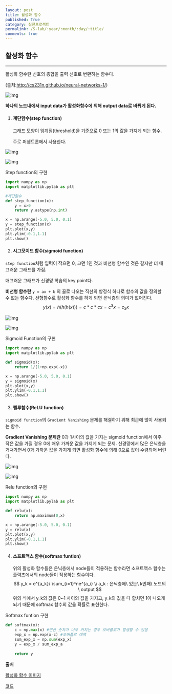 ```yaml
---
layout: post
title: 활성화 함수
published: True
category: 실전프로젝트
permalink: /S-lab/:year/:month/:day/:title/
comments: true
---
```


## 활성화 함수

------

활성화 함수란 신호의 총합을 출력 신호로 변환하는 함수다.

(출처:http://cs231n.github.io/neural-networks-1/)

![img](https://t1.daumcdn.net/cfile/tistory/99DAD33359F1FD8A34)

**하나의 노드내에서 input data가 활성화함수에 의해 output data로 바뀌게 된다.**

1. #### 계단함수(step function)

   그래프 모양이 임계점(threshold)을 기준으로 0 또는 1의 값을 가지게 되는 함수.

   주로 퍼셉트론에서 사용한다.

![img](https://t1.daumcdn.net/cfile/tistory/996C203359F5EE5101)

![img](https://t1.daumcdn.net/cfile/tistory/99B3CD3359F5F56B36)

Step function의 구현

```python
import numpy as np
import matplotlib.pylab as plt

#계단함수
def step_function(x):
    y = x>0
    return y.astype(np.int)

x = np.arange(-5.0, 5.0, 0.1)
y = step_function(x)
plt.plot(x,y)
plt.ylim(-0.1,1.1)
plt.show()
```



2.  #### 시그모이드 함수(sigmoid function)

   `step function`처럼 입력이 작으면 0, 크면 1인 것과 비선형 함수인 것은 같지만 더 매끄러운 그래프를 가짐.

   매끄러운 그래프가 신경망 학습의 key point다.

   **비선형 함수란** `y = ax + b` 의 꼴로 나오는 직선의 방정식 하나로 함수의 값을 정의할 수 없는 함수다.  선형함수로 활성화 함수를 하게 되면 은닉층의 의미가 없어진다.
   $$
   y(x) = h(h(h(x))) = c * c * cx = c^3x = c_2x
   $$
   

![img](https://t1.daumcdn.net/cfile/tistory/9932623359F5F26007)

![img](https://t1.daumcdn.net/cfile/tistory/99F5B53359F5F57D02)

Sigmoid Function의 구현

```python
import numpy as np
import matplotlib.pylab as plt

def sigmoid(x):
    return 1/(1+np.exp(-x))

x = np.arange(-5.0, 5.0, 0.1)
y = sigmoid(x)
plt.plot(x,y)
plt.ylim(-0.1,1.1)
plt.show()
```

3. #### 렐루함수(ReLU function)

`sigmoid function`의 `Gradient Vanishing` 문제를 해결하기 위해 최근에 많이 사용되는 함수.

**Gradient Vanishing 문제란** 0과 1사이의 값을 가지는 sigmoid function에서 아주 작은 값을 가질 경우 0에 매우 가까운 값을 가지게 되는 문제. 신경망에서 많은 은닉층을 거쳐가면서 0과 가까운 값을 가지게 되면 활성화 함수에 의해 0으로 값이 수렴되어 버린다.

![img](https://t1.daumcdn.net/cfile/tistory/9938873359F5F43C09)

![img](https://t1.daumcdn.net/cfile/tistory/99F8D13359F5F58F32)

Relu function의 구현

```python
import numpy as np
import matplotlib.pylab as plt

def relu(x):
    return np.maximum(0,x)

x = np.arange(-5.0, 5.0, 0.1)
y = relu(x)
plt.plot(x,y)
plt.ylim(-0.1,1.1)
plt.show()
```



4. #### 소프트맥스 함수(softmax funtion)

   위의 활성화 함수들은 은닉층에서 node들이 적용하는 함수라면 소프트맥스 함수는 출력츠에서의 node들이 적용하는 함수이다.
   $$
   y_k = e^{a_k}/ \sum_{i=1}^ne^{a_i} \\
   a_k : 은닉층에\ 있는\ k번째\ 노드의\ output
   $$
   위의 식에서 y_k의 값은 0~1 사이의 값을 가지고, y_k의 값을 다 합치면 1이 나오게 되기 때문에 softmax 함수의 값을 확률로 표현한다.

Softmax funtion 구현

```python
def softmax(x):
    c = np.max(x) #연산 숫자가 너무 커지는 경우 오버플로가 발생할 수 있음
    exp_x = np.exp(x-c) #오버플로 대책
    sum_exp_x = np.sum(exp_x)
    y = exp_x / sum_exp_a
    
    return y
```



**출처**

[활성화 함수 이미지](https://zamezzz.tistory.com/215)

[코드](<https://m.blog.naver.com/PostView.nhn?blogId=htk1019&logNo=220965622077&proxyReferer=https%3A%2F%2Fwww.google.com%2F>)

